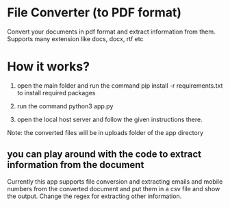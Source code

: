 # File Converter (to PDF format)
Convert your documents in pdf format and extract information from them. Supports many extension like docs, docx, rtf etc

# How it works?

1. open the main folder and run the command pip install -r requirements.txt to install required packages 

2. run the command python3 app.py

3. open the local host server and follow the given instructions there.

Note: the converted files will be in uploads folder of the app directory

## you can play around with the code to extract information from the document

Currently this app supports file conversion and extracting emails and mobile numbers from the converted document and put them in a csv file and show the output.
Change the regex for extracting other information.




